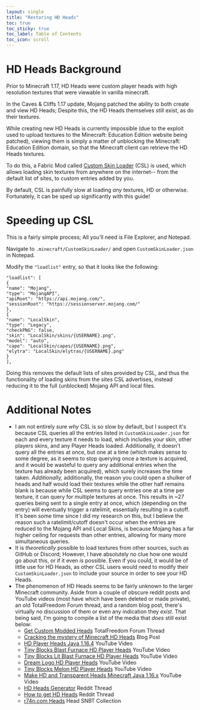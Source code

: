 ```yaml
---
layout: single
title: "Restoring HD Heads"
toc: true
toc_sticky: true
toc_label: Table of Contents
toc_icon: scroll
---
```

# HD Heads Background
Prior to Minecraft 1.17, HD Heads were custom player heads with high resolution textures that were viewable in vanilla minecraft.

In the Caves & Cliffs 1.17 update, Mojang patched the ability to both create and view HD Heads; Despite this, the HD Heads themselves still exist, as do their textures.

While creating new HD Heads is currently impossible (due to the exploit used to upload textures to the Minecraft: Education Edition website being patched), viewing them is simply a matter of unblocking the Minecraft: Education Edition domain, so that the Minecraft client can retrieve the HD Heads textures.

To do this, a Fabric Mod called [Custom Skin Loader](https://modrinth.com/mod/customskinloader) (CSL) is used, which allows loading skin textures from anywhere on the internet-- from the default list of sites, to custom entries added by you.

By default, CSL is painfully slow at loading *any* textures, HD or otherwise. Fortunately, it can be sped up significantly with this guide!

# Speeding up CSL
This is a fairly simple process; All you'll need is File Explorer, and Notepad.

Navigate to `.minecraft/CustomSkinLoader/` and open `CustomSkinLoader.json` in Notepad.

Modify the `"loadlist"` entry, so that it looks like the following:

```
"loadlist": [
{
"name": "Mojang",
"type": "MojangAPI",
"apiRoot": "https://api.mojang.com/",
"sessionRoot": "https://sessionserver.mojang.com/"
},
{
"name": "LocalSkin",
"type": "Legacy",
"checkPNG": false,
"skin": "LocalSkin/skins/{USERNAME}.png",
"model": "auto",
"cape": "LocalSkin/capes/{USERNAME}.png",
"elytra": "LocalSkin/elytras/{USERNAME}.png"
}
],
```

Doing this removes the default lists of sites provided by CSL, and thus the functionality of loading skins from the sites CSL advertises, instead reducing it to the full (unblocked) Mojang API and local files.

# Additional Notes
- I am not entirely sure *why* CSL is so slow by default, but I suspect it's because CSL queries all the entries listed in `CustomSkinLoader.json` for each and every texture it needs to load, which includes your skin, other players skins, and any Player Heads loaded. Additionally, it doesn't query all the entries at once, but one at a time (which makes sense to some degree, as it seems to stop querying once a texture is acquired, and it would be wasteful to query any additional entries when the texture has already been acquired), which surely increases the time taken. *Additionally,* additionally, the reason you could open a shulker of heads and half would load their textures while the other half remains blank is because while CSL seems to query entries one at a time per texture, it can query for multiple textures at once. This results in ~27 queries being sent to a single entry at once, which (depending on the entry) will eventually trigger a ratelimit, essentially resulting in a cutoff. It's been some time since I did my research on this, but I believe the reason such a ratelimit/cutoff doesn't occur when the entries are reduced to the Mojang API and Local Skins, is because Mojang has a far higher ceiling for requests than other entries, allowing for many more simultaneous queries.
- It is *theoretically* possible to load textures from other sources, such as GitHub or Discord; However, I have absolutely no clue how one would go about this, or if it even *is* possible. Even if you could, it would be of little use for HD Heads, as other CSL users would need to modify their `CustomSkinLoader.json` to include your source in order to see your HD Heads.
- The phenomenon of HD Heads seems to be fairly unknown to the larger Minecraft community. Aside from a couple of obscure reddit posts and YouTube videos (most have which have been deleted or made private), an old TotalFreedom Forum thread, and a random blog post, there's virtually no discussion of them or even any indication they *exist*. That being said, I'm going to compile a list of the media that *does* still exist below:
  - [Get Custom Modded Heads](https://totalfreedom.boards.net/thread/63771/get-custom-modded-heads) TotalFreedom Forum Thread
  - [Cracking the mystery of Minecraft HD Heads](https://hans5958.github.io/blog/minecraft-hd-heads/) Blog Post
  - [HD Player Heads Java 1.16.4](https://www.youtube.com/watch?v=iWB9rzQpLu0) YouTube Video
  - [Tiny Blocks Blast Furnace HD Player Heads](https://www.youtube.com/watch?v=UHNvxo2ULD8) YouTube Video
  - [Tiny Blocks Lit Blast Furnace HD Player Heads](https://www.youtube.com/watch?v=rAXEkgt9njo) YouTube Video
  - [Dream Logo HD Player Heads](https://www.youtube.com/watch?v=lJ5yKAy6DHw) YouTube Video
  - [Tiny Blocks Melon HD Player Heads](https://www.youtube.com/watch?v=Keze7m0Dcvo) YouTube Video
  - [Make HD and Transparent Heads Minecraft Java 1.16.x](https://www.youtube.com/watch?v=mnAkRALt09k) YouTube Video
  - [HD Heads Generator](https://www.reddit.com/r/gamergeeksnz/comments/kldiip/hd_heads_generator/) Reddit Thread
  - [How to get HD Heads](https://www.reddit.com/r/Minecraft/comments/aqlzis/how_to_get_hd_heads/) Reddit Thread
  - [r74n.com Heads](https://r74n.com/mc/heads) Head SNBT Collection